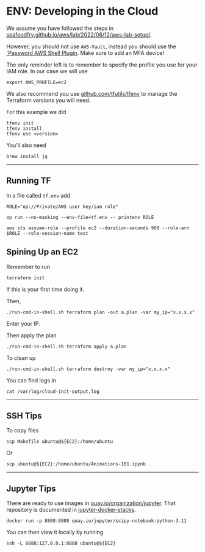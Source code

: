 # ENV: Developing in the Cloud

We assume you have followed the steps in [seafoodfry.github.io/aws/lab/2022/06/12/aws-lab-setup/](https://seafoodfry.github.io//aws/lab/2022/06/12/aws-lab-setup/).

However, you should not use `AWS-Vault`, instead you should use the [`Password AWS Shell Plugin](https://developer.1password.com/docs/cli/shell-plugins/aws/).
Make sure to add an MFA device!

The only reminder left is to remember to specify the profile you use for your IAM role.
In our case we will use
```
export AWS_PROFILE=ec2
```

We also recommend you use [github.com/tfutils/tfenv](https://github.com/tfutils/tfenv) to manage the Terraform versions you will need.

For this example we did
```
tfenv init
tfenv install
tfenv use <version>
```

You'll also need

```
brew install jq
```

---

## Running TF


In a file called `tf.env` add
```
ROLE="op://Private/AWS user key/iam role"
```

```
op run --no-masking --env-file=tf.env -- printenv ROLE
```

```
aws sts assume-role --profile ec2 --duration-seconds 900 --role-arn $ROLE --role-session-name test
```

## Spining Up an EC2

Remember to run
```
terraform init
```
If this is your first time doing it.

Then,
```
./run-cmd-in-shell.sh terraform plan -out a.plan -var my_ip="x.x.x.x"
```
Enter your IP.

Then apply the plan

```
./run-cmd-in-shell.sh terraform apply a.plan
```

To clean up
```
./run-cmd-in-shell.sh terraform destroy -var my_ip="x.x.x.x"
```

You can find logs in
```
cat /var/log/cloud-init-output.log
```

---

## SSH Tips

To copy files
```
scp Makefile ubuntu@${EC2}:/home/ubuntu
```

Or
```
scp ubuntu@${EC2}:/home/ubuntu/Animations-101.ipynb .
```

---

## Jupyter Tips

There are ready to use images in
[quay.io/organization/jupyter](https://quay.io/organization/jupyter).
That repository is documented in
[jupyter-docker-stacks](https://jupyter-docker-stacks.readthedocs.io/en/latest/).

```
docker run -p 8888:8888 quay.io/jupyter/scipy-notebook:python-3.11
```

You can then view it locally by running
```
ssh -L 8888:127.0.0.1:8888 ubuntu@${EC2}
```

